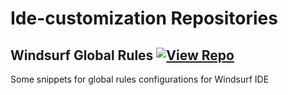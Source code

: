 # Ide-customization Repositories

## Windsurf Global Rules [![View Repo](https://img.shields.io/badge/view-repo-green)](https://github.com/danielrosehill/Windsurf-Global-Rules)
Some snippets for global rules configurations for Windsurf IDE

